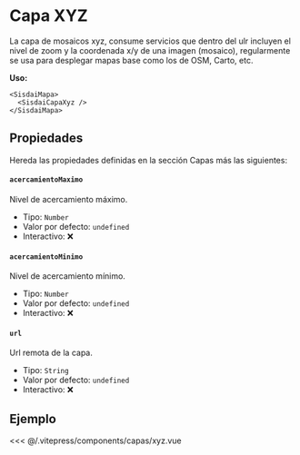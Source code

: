 <script setup>
import CapasXyz from "./../.vitepress/components/capas/xyz.vue";
</script>

# Capa XYZ

La capa de mosaicos xyz, consume servicios que dentro del ulr incluyen el nivel de zoom y la coordenada x/y de una imagen (mosaico), regularmente se usa para desplegar mapas base como los de OSM, Carto, etc.

**Uso:**

```html{2}
<SisdaiMapa>
  <SisdaiCapaXyz />
</SisdaiMapa>
```

## Propiedades

Hereda las propiedades definidas en la sección Capas más las siguientes:

#### `acercamientoMaximo`

Nivel de acercamiento máximo.

- Tipo: `Number`
- Valor por defecto: `undefined`
- Interactivo: ❌

#### `acercamientoMinimo`

Nivel de acercamiento mínimo.

- Tipo: `Number`
- Valor por defecto: `undefined`
- Interactivo: ❌

#### `url`

Url remota de la capa.

- Tipo: `String`
- Valor por defecto: `undefined`
- Interactivo: ❌

## Ejemplo

<CapasXyz />

<<< @/.vitepress/components/capas/xyz.vue
